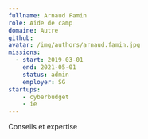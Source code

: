 ```yaml
---
fullname: Arnaud Famin
role: Aide de camp
domaine: Autre
github: 
avatar: /img/authors/arnaud.famin.jpg
missions:
  - start: 2019-03-01
    end: 2021-05-01
    status: admin
    employer: SG
startups:
    - cyberbudget
    - ie
---
```


Conseils et expertise
